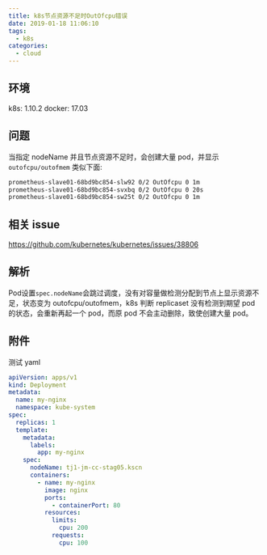 ```yaml
---
title: k8s节点资源不足时OutOfcpu错误
date: 2019-01-18 11:06:10
tags:
  - k8s
categories:
  - cloud
---
```


## 环境

k8s: 1.10.2
docker: 17.03

## 问题

当指定 nodeName 并且节点资源不足时，会创建大量 pod，并显示`outofcpu/outofmem`
类似下面:

```bash
prometheus-slave01-68bd9bc854-slw92 0/2 OutOfcpu 0 1m
prometheus-slave01-68bd9bc854-svxbq 0/2 OutOfcpu 0 20s
prometheus-slave01-68bd9bc854-sw25t 0/2 OutOfcpu 0 1m
```

## 相关 issue

https://github.com/kubernetes/kubernetes/issues/38806

## 解析

Pod设置`spec.nodeName`会跳过调度，没有对容量做检测分配到节点上显示资源不足，状态变为 outofcpu/outofmem，k8s 判断 replicaset 没有检测到期望 pod 的状态，会重新再起一个 pod，而原 pod 不会主动删除，致使创建大量 pod。

## 附件

测试 yaml

```yaml
apiVersion: apps/v1
kind: Deployment
metadata:
  name: my-nginx
  namespace: kube-system
spec:
  replicas: 1
  template:
    metadata:
      labels:
        app: my-nginx
    spec:
      nodeName: tj1-jm-cc-stag05.kscn
      containers:
        - name: my-nginx
          image: nginx
          ports:
            - containerPort: 80
          resources:
            limits:
              cpu: 200
            requests:
              cpu: 100
```
